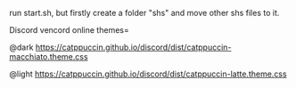 run start.sh, but firstly create a folder "shs" and move other shs files to it.

Discord vencord online themes=

@dark https://catppuccin.github.io/discord/dist/catppuccin-macchiato.theme.css

@light https://catppuccin.github.io/discord/dist/catppuccin-latte.theme.css

